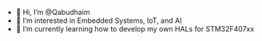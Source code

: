 - 👋 Hi, I’m @Qabudhaim
- 👀 I’m interested in Embedded Systems, IoT, and AI
- 🌱 I’m currently learning how to develop my own HALs for STM32F407xx

<!---
Qabudhaim/Qabudhaim is a ✨ special ✨ repository because its `README.md` (this file) appears on your GitHub profile.
You can click the Preview link to take a look at your changes.
--->
